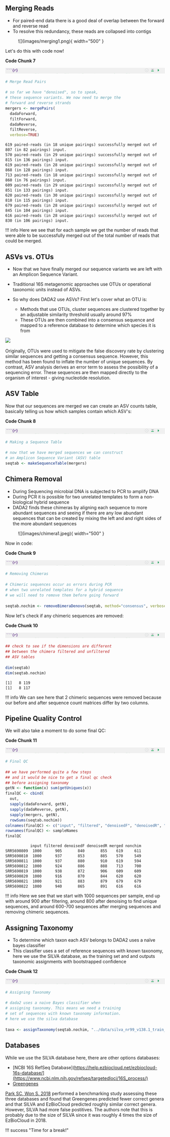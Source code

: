 ## Merging Reads

- For paired-end data there is a good deal of overlap between the forward and reverse read
- To resolve this redundancy, these reads are collapsed into contigs

<figure markdown>
  ![](images/merging1.png){ width="500" }
</figure>


Let's do this with code now!

**Code Chunk 7**

![](images/r-markdown-header.png)

```R
# Merge Read Pairs

# so far we have "denoised", so to speak, 
# these sequence variants. We now need to merge the
# forward and reverse strands
mergers <- mergePairs(
  dadaForward,
  filtForward,
  dadaReverse, 
  filtReverse, 
  verbose=TRUE)

```

```
619 paired-reads (in 18 unique pairings) successfully merged out of 807 (in 82 pairings) input.
570 paired-reads (in 29 unique pairings) successfully merged out of 815 (in 136 pairings) input.
619 paired-reads (in 28 unique pairings) successfully merged out of 868 (in 128 pairings) input.
713 paired-reads (in 18 unique pairings) successfully merged out of 860 (in 76 pairings) input.
609 paired-reads (in 29 unique pairings) successfully merged out of 851 (in 133 pairings) input.
620 paired-reads (in 30 unique pairings) successfully merged out of 810 (in 115 pairings) input.
679 paired-reads (in 28 unique pairings) successfully merged out of 845 (in 104 pairings) input.
616 paired-reads (in 28 unique pairings) successfully merged out of 830 (in 106 pairings) input.
```

!!! info 
    Here we see that for each sample we get the number of reads that were able to be successfully merged out of the total number of reads that could be merged.
    

## ASVs vs. OTUs

- Now that we have finally merged our sequence variants we are left with an Amplicon Sequence Variant. 
- Traditional 16S metagenomic approaches use OTUs or operational taxonomic units instead of ASVs. 
- So why does DADA2 use ASVs? First let's cover what an OTU is:

    - Methods that use OTUs, cluster sequences are clustered together by an adjustable similarity threshold usually around 97%
    - These OTUs are then combined into a consensus sequence and mapped to a reference database to determine which species it is from

![](images/otu.png)

Originally, OTUs were used to mitigate the false discovery rate by clustering similar sequences and getting a consensus sequence. 
However, this method has been found to inflate the number of unique sequences. 
By contrast, ASV analysis derives an error term to assess the possibility of a sequencing error. 
These sequences are then mapped directly to the organism of interest - giving nucleotide resolution. 

## ASV Table

Now that our sequences are merged we can create an ASV counts table, basically telling us how which samples contain which ASV's:

**Code Chunk 8**

![](images/r-markdown-header.png)

```R
# Making a Sequence Table

# now that we have merged sequences we can construct
# an Amplicon Sequence Variant (ASV) table
seqtab <- makeSequenceTable(mergers)

```

## Chimera Removal

- During Sequencing microbial DNA is subjected to PCR to amplify DNA
- During PCR it is possible for two unrelated templates to form a non-biological hybrid sequence
- DADA2 finds these chimeras by aligning each sequence to more abundant sequences and seeing if there are any low abundant sequences that can be created by  mixing the left and and right sides of the more abundant sequences

<figure markdown>
  ![](images/chimera1.jpeg){ width="500" }
</figure>

Now in code:

**Code Chunk 9**

![](images/r-markdown-header.png)

```R
# Removing Chimeras

# Chimeric sequences occur as errors during PCR 
# when two unrelated templates for a hybrid sequence
# we will need to remove them before going forward

seqtab.nochim <- removeBimeraDenovo(seqtab, method="consensus", verbose=TRUE)

```

Now let's check if any chimeric sequences are removed:

**Code Chunk 10**

![](images/r-markdown-header.png)

```R
## check to see if the dimensions are different
## between the chimera filtered and unfiltered
## ASV tables

dim(seqtab)
dim(seqtab.nochim)
```

```
[1]   8 119
[1]   8 117
```

!!! info 
    We can see here that 2 chimeric sequences were removed because our before and after sequence count matrices differ by two columns.

## Pipeline Quality Control 

We will also take a moment to do some final QC:

**Code Chunk 11**

![](images/r-markdown-header.png)

```R
# Final QC

## we have performed quite a few steps 
## and it would be nice to get a final qc check 
## before assigning taxonomy
getN <- function(x) sum(getUniques(x))
finalQC <- cbind(
  out, 
  sapply(dadaForward, getN),
  sapply(dadaReverse, getN),
  sapply(mergers, getN),
  rowSums(seqtab.nochim))
colnames(finalQC) <- c("input", "filtered", "denoisedF", "denoisedR", "merged", "nonchim")
rownames(finalQC) <- sampleNames
finalQC
```

```
           input filtered denoisedF denoisedR merged nonchim
SRR5690809  1000      905       840       855    619     611
SRR5690810  1000      937       853       885    570     549
SRR5690811  1000      937       880       910    619     594
SRR5690812  1000      924       886       888    713     700
SRR5690819  1000      938       872       906    609     609
SRR5690820  1000      916       870       844    620     620
SRR5690821  1000      921       883       879    679     679
SRR5690822  1000      940       865       891    616     616
```

!!! info
    Here we see that we start with 1000 sequences per sample, end up with around 900 after filtering, around 800 after denoising to 
    find unique sequences, and around 600-700 sequences after merging sequences and removing chimeric sequences.

## Assigning Taxonomy

- To determine which taxon each  ASV belongs to DADA2 uses a naïve bayes classifier 
- This classifier uses a set of reference sequences with known taxonomy, here we use the SILVA database, as the training set and and outputs taxonomic assignments with bootstrapped confidence

**Code Chunk 12**

![](images/r-markdown-header.png)

```R
# Assigning Taxonomy

# dada2 uses a naive Bayes classifier when
# assigning taxonomy. This means we need a training
# set of sequences with known taxonomy information.
# here we use the silva database

taxa <- assignTaxonomy(seqtab.nochim, "../data/silva_nr99_v138.1_train_set.fa.gz")
```

## Databases

While we use the SILVA database here, there are other options databases:

- [NCBI 16S RefSeq Database](https://help.ezbiocloud.net/ezbiocloud-16s-database/](https://www.ncbi.nlm.nih.gov/refseq/targetedloci/16S_process/)
- [Greengenes](https://greengenes.secondgenome.com)

[Park SC, Won S. 2018](https://www.ncbi.nlm.nih.gov/pmc/articles/PMC6440677/) performed a benchmarking study assessing these three databases and found that Greengenes predicted fewer correct genera and that SILVA and EzBioCloud predicted roughly similar correct genera. However, SILVA had more false postitives. The authors note that this is probably due to the size of SILVA since it was roughly 4 times the size of EzBioCloud in 2018. 

!!! success "Time for a break!"
